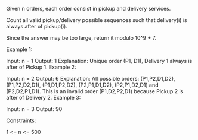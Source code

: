 Given n orders, each order consist in pickup and delivery services. 

Count all valid pickup/delivery possible sequences such that delivery(i) is always after of pickup(i). 

Since the answer may be too large, return it modulo 10^9 + 7.

 

Example 1:

Input: n = 1
Output: 1
Explanation: Unique order (P1, D1), Delivery 1 always is after of Pickup 1.
Example 2:

Input: n = 2
Output: 6
Explanation: All possible orders: 
(P1,P2,D1,D2), (P1,P2,D2,D1), (P1,D1,P2,D2), (P2,P1,D1,D2), (P2,P1,D2,D1) and (P2,D2,P1,D1).
This is an invalid order (P1,D2,P2,D1) because Pickup 2 is after of Delivery 2.
Example 3:

Input: n = 3
Output: 90
 

Constraints:

1 <= n <= 500
